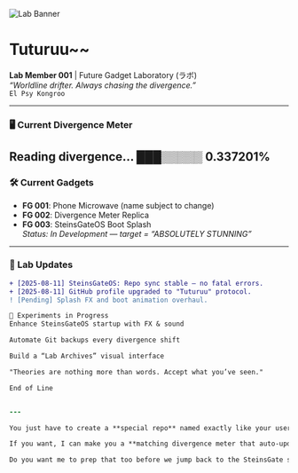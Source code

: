 ![Lab Banner]([https://imgur.com/a/jZvl5si])
<blockquote class="imgur-embed-pub" lang="en" data-id="a/jZvl5si" data-context="false" ><a href="//imgur.com/a/jZvl5si"></a></blockquote><script async src="//s.imgur.com/min/embed.js" charset="utf-8"></script>

# Tuturuu~~
**Lab Member 001** | Future Gadget Laboratory (ラボ)  
_“Worldline drifter. Always chasing the divergence.”_  
`El Psy Kongroo`

---

### 🖥 Current Divergence Meter
Reading divergence... ███▒▒▒▒▒ 0.337201%
---

### 🛠 Current Gadgets
- **FG 001**: Phone Microwave (name subject to change)
- **FG 002**: Divergence Meter Replica
- **FG 003**: SteinsGateOS Boot Splash  
  _Status: In Development — target = “ABSOLUTELY STUNNING”_

---

### 📡 Lab Updates
```diff
+ [2025-08-11] SteinsGateOS: Repo sync stable — no fatal errors.
+ [2025-08-11] GitHub profile upgraded to "Tuturuu" protocol.
! [Pending] Splash FX and boot animation overhaul.

🧪 Experiments in Progress
Enhance SteinsGateOS startup with FX & sound

Automate Git backups every divergence shift

Build a “Lab Archives” visual interface

"Theories are nothing more than words. Accept what you’ve seen."

End of Line


---

You just have to create a **special repo** named exactly like your username (`carolynclair`) and drop this README inside — GitHub will auto-display it as your profile.  

If you want, I can make you a **matching divergence meter that auto-updates** when you push changes to SteinsGateOS so it looks alive.  

Do you want me to prep that too before we jump back to the SteinsGate splash work?


